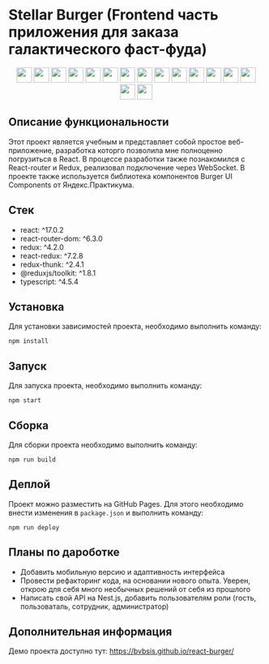 # Stellar Burger (Frontend часть приложения для заказа галактического фаст-фуда)

<center>
    <img src='./public/favicon.ico' width=30 />
    <img src='./public/favicon.ico' width=30 />
    <img src='./public/favicon.ico' width=30 />
    <img src='./public/favicon.ico' width=30 />
    <img src='./public/favicon.ico' width=30 />
    <img src='./public/favicon.ico' width=30 />
    <img src='./public/favicon.ico' width=30 />
    <img src='./public/favicon.ico' width=30 />
    <img src='./public/favicon.ico' width=30 />
    <img src='./public/favicon.ico' width=30 />
    <img src='./public/favicon.ico' width=30 />
    <img src='./public/favicon.ico' width=30 />
    <img src='./public/favicon.ico' width=30 />
    <img src='./public/favicon.ico' width=30 />
    <img src='./public/favicon.ico' width=30 />
    <img src='./public/favicon.ico' width=30 />
    
</center>

## Описание функциональности

Этот проект является учебным и представляет собой простое веб-приложение, разработка которго позволила мне полноценно погрузиться в React. В процессе разработки также познакомился с React-router и Redux, реализовал подключение через WebSocket. В проекте также используется библиотека компонентов Burger UI Components от Яндекс.Практикума.

## Стек

- react: ^17.0.2
- react-router-dom: ^6.3.0
- redux: ^4.2.0
- react-redux: ^7.2.8
- redux-thunk: ^2.4.1
- @reduxjs/toolkit: ^1.8.1
- typescript: ^4.5.4

## Установка

Для установки зависимостей проекта, необходимо выполнить команду:

```
npm install
```

## Запуск

Для запуска проекта, необходимо выполнить команду:

```
npm start
```

## Сборка

Для сборки проекта необходимо выполнить команду:

```
npm run build
```

## Деплой

Проект можно разместить на GitHub Pages. Для этого необходимо внести изменения в `package.json` и выполнить команду:

```
npm run deploy
```

## Планы по дароботке

- Добавить мобильную версию и адаптивность интерфейса
- Провести рефакторинг кода, на основании нового опыта. Уверен, открою для себя много необычных решений от себя из прошлого
- Написать свой API на Nest.js, добавить пользователям роли (гость, пользоваталь, сотрудник, администратор)


## Дополнительная информация

Демо проекта доступно тут: https://bvbsis.github.io/react-burger/


